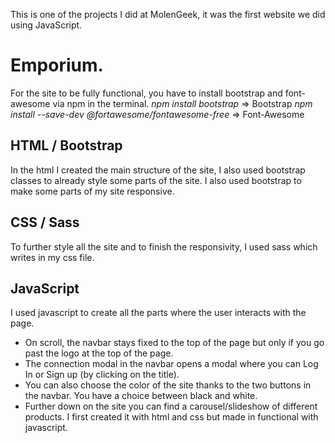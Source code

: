 This is one of the projects I did at MolenGeek, it was the first website we did using JavaScript.

# Emporium.

For the site to be fully functional, you have to install bootstrap and font-awesome via npm in the terminal.
_npm install bootstrap_ => Bootstrap
_npm install --save-dev @fortawesome/fontawesome-free_ => Font-Awesome


## HTML / Bootstrap

In the html I created the main structure of the site, I also used bootstrap classes to already style some parts of the site.
I also used bootstrap to make some parts of my site responsive.

## CSS / Sass

To further style all the site and to finish the responsivity, I used sass which writes in my css file.

## JavaScript

I used javascript to create all the parts where the user interacts with the page.
- On scroll, the navbar stays fixed to the top of the page but only if you go past the logo at the top of the page.
- The connection modal in the navbar opens a modal where you can Log In or Sign up (by clicking on the title).
- You can also choose the color of the site thanks to the two buttons in the navbar. You have a choice between black and white.
- Further down on the site you can find a carousel/slideshow of different products. I first created it with html and css but made in functional with javascript.

